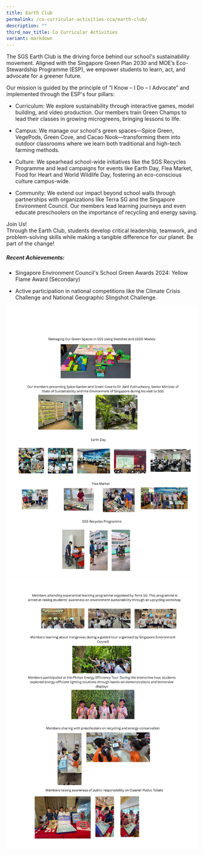 ```yaml
---
title: Earth Club
permalink: /co-curricular-activities-cca/earth-club/
description: ""
third_nav_title: Co Curricular Activities
variant: markdown
---
```

The SGS Earth Club is the driving force behind our school's sustainability movement. Aligned with the Singapore Green Plan 2030 and MOE’s Eco-Stewardship Programme (ESP), we empower students to learn, act, and advocate for a greener future.

Our mission is guided by the principle of “I Know – I Do – I Advocate” and implemented through the ESP's four pillars:

*   Curriculum: We explore sustainability through interactive games, model building, and video production. Our members train Green Champs to lead their classes in growing microgreens, bringing lessons to life.
    
*   Campus: We manage our school's green spaces—Spice Green, VegePods, Green Cove, and Cacao Nook—transforming them into outdoor classrooms where we learn both traditional and high-tech farming methods.
    
*   Culture: We spearhead school-wide initiatives like the SGS Recycles Programme and lead campaigns for events like Earth Day, Flea Market, Food for Heart and World Wildlife Day, fostering an eco-conscious culture campus-wide.
    
*   Community: We extend our impact beyond school walls through partnerships with organizations like Terra SG and the Singapore Environment Council. Our members lead learning journeys and even educate preschoolers on the importance of recycling and energy saving.
    

Join Us!  
Through the Earth Club, students develop critical leadership, teamwork, and problem-solving skills while making a tangible difference for our planet. Be part of the change!

##### Recent Achievements:

*   Singapore Environment Council's School Green Awards 2024: Yellow Flame Award (Secondary)
    
*   Active participation in national competitions like the Climate Crisis Challenge and National Geographic Slingshot Challenge.

![](/images/earthclub2025__1_.png)
![](/images/earthclub2025__2_.png)